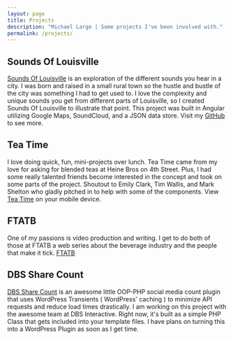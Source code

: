 ```yaml
---
layout: page
title: Projects
description: "Michael Large | Some projects I've been involved with."
permalink: /projects/
---
```


## Sounds Of Louisville

[Sounds Of Louisville](http://soundsoflouisville.com) is an exploration of the different sounds you hear in a city. I was born and raised in a small rural town so the hustle and bustle of the city was something I had to get used to. I love the complexity and unique sounds you get from different parts of Louisville, so I created Sounds Of Louisville to illustrate that point. This project was built in Angular utilizing Google Maps, SoundCloud, and a JSON data store. Visit my [GitHub](https://github.com/codethebeard/soundsoflouisville) to see more.

## Tea Time

I love doing quick, fun, mini-projects over lunch. Tea Time came from my love for asking for blended teas at Heine Bros on 4th Street. Plus, I had some really talented friends become interested in the concept and took on some parts of the project. Shoutout to Emily Clark, Tim Wallis, and Mark Shelton who gladly pitched in to help with some of the components. View [Tea Time](http://codethebeard.com/teatime) on your mobile device.

## FTATB

One of my passions is video production and writing. I get to do both of those at FTATB a web series about the beverage industry and the people that make it tick. [FTATB](http://fuckthatsatastybeverage.com/)

## DBS Share Count

[DBS Share Count](https://github.com/DBSInteractive/DBS-Share-Count) is an awesome little OOP-PHP social media count plugin that uses WordPress Transients ( WordPress' caching ) to minimize API requests and reduce load times drastically. I am working on this project with the awesome team at DBS Interactive. Right now, it's built as a simple PHP Class that gets included into your template files. I have plans on turning this into a WordPress Plugin as soon as I get time.

<br><br>
